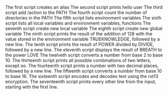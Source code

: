 The first script creates an alias
The second script prints hello user
The third script add /action to the PATH
The fourth script count the number of directories in the PATH
The fifth script lists environment variables
The sixth script lists all local variables and environment variables, functions
The seventh script create new local variable
The eighth script create new global variable
The ninth script prints the result of the addition of 128 with the value stored in the environment variable TRUEKNOWLEDGE, followed by a new line.
The tenth script prints the result of POWER divided by DIVIDE, followed by a new line.
The eleventh script displays the result of BREATH to the power LOVE
The twelveth script converts a number from base 2 to base 10.
The thirteenth script prints all possible combinations of two letters, except oo.
The fourteenth script prints a number with two decimal places, followed by a new line.
The fifteenth script converts a number from base 10 to base 16.
The sixteenth script encodes and decodes text using the rot13 encryption.
The seventeenth script prints every other line from the input, starting with the first line.
